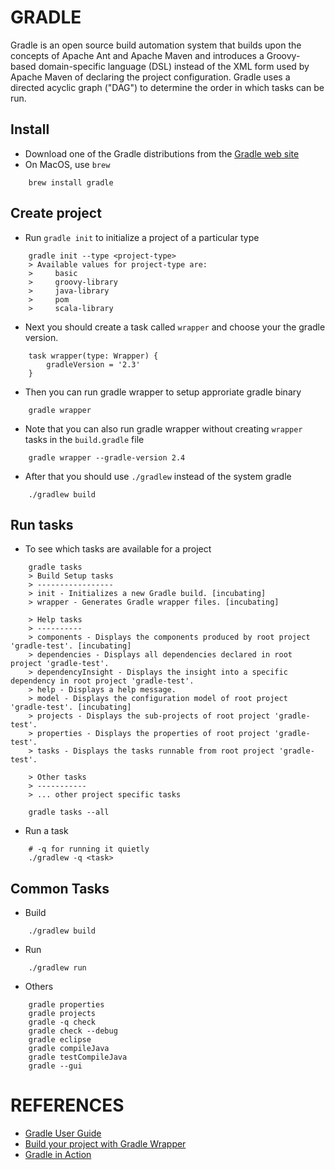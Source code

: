# GRADLE
Gradle is an open source build automation system that builds upon the concepts of Apache Ant and Apache Maven and introduces a Groovy-based domain-specific language (DSL) instead of the XML form used by Apache Maven of declaring the project configuration. Gradle uses a directed acyclic graph ("DAG") to determine the order in which tasks can be run.

## Install
* Download one of the Gradle distributions from the [Gradle web site](http://www.gradle.org/downloads)
* On MacOS, use `brew`
```
    brew install gradle
```

## Create project
* Run `gradle init` to initialize a project of a particular type
```
    gradle init --type <project-type>
    > Available values for project-type are:
    >     basic
    >     groovy-library
    >     java-library
    >     pom
    >     scala-library
```

* Next you should create a task called `wrapper` and choose your the gradle version.
```
    task wrapper(type: Wrapper) {
        gradleVersion = '2.3'
    }
```

* Then you can run gradle wrapper to setup approriate gradle binary
```
    gradle wrapper
```

* Note that you can also run gradle wrapper without creating `wrapper` tasks in the `build.gradle` file
```
    gradle wrapper --gradle-version 2.4
```

* After that you should use `./gradlew` instead of the system gradle
```
    ./gradlew build
```

## Run tasks
* To see which tasks are available for a project
```
    gradle tasks
    > Build Setup tasks
    > -----------------
    > init - Initializes a new Gradle build. [incubating]
    > wrapper - Generates Gradle wrapper files. [incubating]

    > Help tasks
    > ----------
    > components - Displays the components produced by root project 'gradle-test'. [incubating]
    > dependencies - Displays all dependencies declared in root project 'gradle-test'.
    > dependencyInsight - Displays the insight into a specific dependency in root project 'gradle-test'.
    > help - Displays a help message.
    > model - Displays the configuration model of root project 'gradle-test'. [incubating]
    > projects - Displays the sub-projects of root project 'gradle-test'.
    > properties - Displays the properties of root project 'gradle-test'.
    > tasks - Displays the tasks runnable from root project 'gradle-test'.

    > Other tasks
    > -----------
    > ... other project specific tasks

    gradle tasks --all
```

* Run a task
```
    # -q for running it quietly
    ./gradlew -q <task>
```

## Common Tasks
* Build
```
    ./gradlew build
```

* Run
```
    ./gradlew run
```

* Others
```
    gradle properties
    gradle projects
    gradle -q check
    gradle check --debug
    gradle eclipse
    gradle compileJava
    gradle testCompileJava
    gradle --gui
```




# REFERENCES
* [Gradle User Guide](https://docs.gradle.org/current/userguide/userguide.html)
* [Build your project with Gradle Wrapper](https://spring.io/guides/gs/gradle/#_build_your_project_with_gradle_wrapper)
* [Gradle in Action](https://www.manning.com/books/gradle-in-action)
